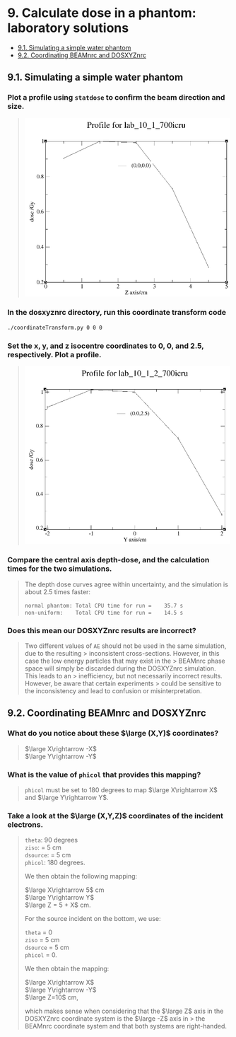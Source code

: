 <!-- # 1. -->
<!-- # 2. -->
<!-- # 3. -->
<!-- # 4. -->
<!-- # 5. -->
<!-- # 6. -->
<!-- # 7. -->
<!-- # 8. -->

# 9. Calculate dose in a phantom: laboratory solutions <!-- omit in toc -->

- [9.1. Simulating a simple water phantom](#91-simulating-a-simple-water-phantom)
- [9.2. Coordinating BEAMnrc and DOSXYZnrc](#92-coordinating-beamnrc-and-dosxyznrc)

## 9.1. Simulating a simple water phantom

### Plot a profile using `statdose` to confirm the beam direction and size.

> ![profile1](./assets/profile1.png)

### In the dosxyznrc directory, run this coordinate transform code

```bash
./coordinateTransform.py 0 0 0
```

### Set the x, y, and z isocentre coordinates to 0, 0, and 2.5, respectively. Plot a profile.

> ![profile2](./assets/profile2.png)

### Compare the central axis depth-dose, and the calculation times for the two simulations.

> The depth dose curves agree within uncertainty, and the simulation is about
> 2.5 times faster:
>
> ```text
> normal phantom: Total CPU time for run =    35.7 s
> non-uniform:    Total CPU time for run =    14.5 s
> ```

### Does this mean our DOSXYZnrc results are incorrect?

> Two different values of `AE` should not be used in the same simulation, due to
> the resulting > inconsistent cross-sections. However, in this case the low
> energy particles that may exist in the > BEAMnrc phase space will simply be
> discarded during the DOSXYZnrc simulation. This leads to an > inefficiency,
> but not necessarily incorrect results. However, be aware that certain
> experiments > could be sensitive to the inconsistency and lead to confusion or
> misinterpretation.

## 9.2. Coordinating BEAMnrc and DOSXYZnrc

### What do you notice about these $\large (X,Y)$ coordinates?

> $\large X\rightarrow -X$ \
> $\large Y\rightarrow -Y$

### What is the value of `phicol` that provides this mapping?

> `phicol` must be set to 180 degrees to map $\large X\rightarrow X$ and $\large Y\rightarrow Y$.

### Take a look at the $\large (X,Y,Z)$ coordinates of the incident electrons.

> `theta`: 90 degrees \
> `ziso`: = 5 cm \
> `dsource`: = 5 cm \
> `phicol`: 180 degrees.
>
> We then obtain the following mapping:
>
> $\large X\rightarrow 5$ cm \
> $\large Y\rightarrow Y$ \
> $\large Z = 5 + X$ cm.
>
> For the source incident on the bottom, we use:
>
> `theta` = 0 \
> `ziso` = 5 cm \
> `dsource` = 5 cm \
> `phicol` = 0.
>
> We then obtain the mapping:
>
> $\large X\rightarrow X$ \
> $\large Y\rightarrow -Y$ \
> $\large Z=10$ cm,
>
> which makes sense when considering that the $\large Z$ axis in the DOSXYZnrc
> coordinate system is the $\large -Z$ axis in > the BEAMnrc coordinate system and that
> both systems are right-handed.
